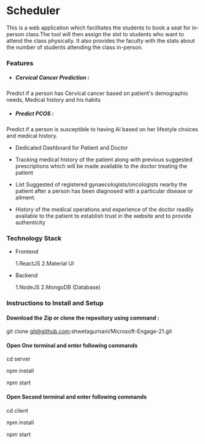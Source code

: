 # Scheduler

This is a web application which facilitates the students to book a seat for in-person class.The tool will then assign the slot to students who want to attend the class physically. It also provides the faculty with the stats about the number of students attending the class in-person.

### Features

* ##### Cervical Cancer Prediction :
Predict if a person has Cervical cancer based on patient's demographic needs, Medical history and his habits

* ##### Predict PCOS :
Predict if a person is susceptible to having AI based on her lifestyle choices and medical history.

* Dedicated Dashboard for Patient and Doctor

* Tracking medical history of the patient along with previous suggested prescriptions which will be made available to the doctor treating the patient

* List Suggested of registered gynaecologists/oncologists nearby the patient after a person has been diagnosed with a particular disease or ailment.

* History of the medical operations and experience of the doctor readily available to the patient to establish trust in the website and to provide authenticity


### Technology Stack

* Frontend

	1.ReactJS
	2.Material UI

* Backend

	1.NodeJS
	2.MongoDB (Database)

### Instructions to Install and Setup

#### Download the Zip or clone the repository using command : 

git clone git@github.com:shwetagurnani/Microsoft-Engage-21.git

#### Open One terminal and enter following commands

cd server

npm install

npm start

#### Open Second terminal  and enter following commands

cd client

npm install

npm start

